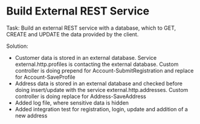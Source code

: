 # Build External REST Service

​Task: Build an external REST service with a database, which to GET, CREATE and UPDATE the data provided by the client. 

Solution:
- Customer data is stored in an external database. Service external.http.profiles is contacting the external database. Custom controller is doing prepend for Account-SubmitRegistration and replace for Account-SaveProfile
- Address data is stored in an external database and checked before doing insert/update with the service external.http.addresses. Custom controller is doing replace for Address-SaveAddress
- Added log file, where sensitive data is hidden
- Added integration test for registration, login, update and addition of a new address
